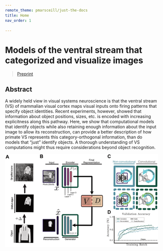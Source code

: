 ```yaml
---
remote_theme: pmarsceill/just-the-docs
title: Home
nav_order: 1

---
```


# Models of the ventral stream that categorized and visualize images
> [Preprint](https://www.biorxiv.org/content/10.1101/2020.02.21.958488v1.full)

## Abstract

A widely held view in visual systems neuroscience is that the ventral stream (VS) of mammalian visual cortex maps visual inputs onto firing patterns that specify object identities. Recent experiments, however, showed that information about object positions, sizes, etc. is encoded with increasing explicitness along this pathway. Here, we show that computational models that identify objects while also retaining enough information about the input image to allow its reconstruction, can provide a better description of how primate VS represents this category-orthogonal information, than do models that “just” identify objects. A thorough understanding of VS computations might thus require considerations beyond object recognition.

![png](https://raw.githubusercontent.com/elijahc/vae/master/figures/pub/figure_1_2x.png)
